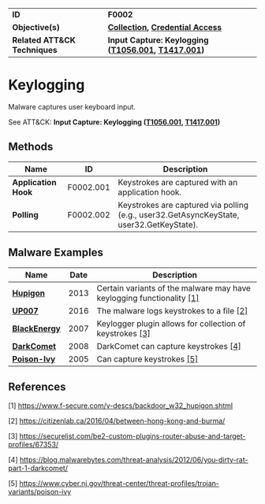 
<table>
<tr>
<td><b>ID</b></td>
<td><b>F0002</b></td>
</tr>
<tr>
<td><b>Objective(s)</b></td>
<td><b><a href="../collection">Collection</a>, <a href="../credential-access">Credential Access</a></b></td>
</tr>
<tr>
<td><b>Related ATT&CK Techniques</b></td>
<td><b>Input Capture: Keylogging (<a href="https://attack.mitre.org/techniques/T1056/001">T1056.001</a>, <a href="https://attack.mitre.org/techniques/T1417/001/">T1417.001</a>)</b></td>
</tr>
</table>


Keylogging
==========
Malware captures user keyboard input.

See ATT&CK: **Input Capture: Keylogging ([T1056.001](https://attack.mitre.org/techniques/T1056/001), [T1417.001](https://attack.mitre.org/techniques/T1417/001/))**

Methods
-------
|Name|ID|Description|
|---|---|---|
|**Application Hook**|F0002.001|Keystrokes are captured with an application hook.|
|**Polling**|F0002.002|Keystrokes are captured via polling (e.g., user32.GetAsyncKeyState, user32.GetKeyState).|


Malware Examples
----------------
|Name|Date|Description|
|---|---|---|
|[**Hupigon**](../xample-malware/hupigon.md)|2013|Certain variants of the malware may have keylogging functionality [[1]](#1)|
|[**UP007**](../xample-malware/up007.md)|2016|The malware logs keystrokes to a file  [[2]](#2)|
|[**BlackEnergy**](../xample-malware/blackenergy.md)|2007|Keylogger plugin allows for collection of keystrokes [[3]](#3)|
|[**DarkComet**](../xample-malware/dark-comet.md)|2008|DarkComet can capture keystrokes [[4]](#4)|
|[**Poison-Ivy**](../xample-malware/poison-ivy.md)|2005|Can capture keystrokes  [[5]](#5)|

References
----------
<a name="1">[1]</a> https://www.f-secure.com/v-descs/backdoor_w32_hupigon.shtml

<a name="2">[2]</a> https://citizenlab.ca/2016/04/between-hong-kong-and-burma/

<a name="3">[3]</a> https://securelist.com/be2-custom-plugins-router-abuse-and-target-profiles/67353/

<a name="4">[4]</a> https://blog.malwarebytes.com/threat-analysis/2012/06/you-dirty-rat-part-1-darkcomet/

<a name="5">[5]</a> https://www.cyber.nj.gov/threat-center/threat-profiles/trojan-variants/poison-ivy
